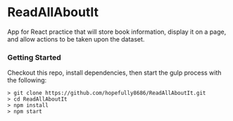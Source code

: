 # ReadAllAboutIt

App for React practice that will store book information, display it on a page, and allow actions to be taken upon the dataset.

### Getting Started
Checkout this repo, install dependencies, then start the gulp process with the following:

```
> git clone https://github.com/hopefully8686/ReadAllAboutIt.git
> cd ReadAllAboutIt
> npm install
> npm start
```
